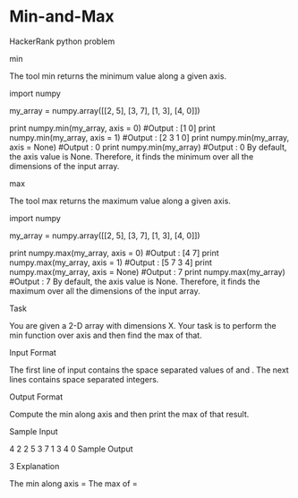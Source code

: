 # Min-and-Max
HackerRank python problem

min

The tool min returns the minimum value along a given axis.

import numpy

my_array = numpy.array([[2, 5], 
                        [3, 7],
                        [1, 3],
                        [4, 0]])

print numpy.min(my_array, axis = 0)         #Output : [1 0]
print numpy.min(my_array, axis = 1)         #Output : [2 3 1 0]
print numpy.min(my_array, axis = None)      #Output : 0
print numpy.min(my_array)                   #Output : 0
By default, the axis value is None. Therefore, it finds the minimum over all the dimensions of the input array.

max

The tool max returns the maximum value along a given axis.

import numpy

my_array = numpy.array([[2, 5], 
                        [3, 7],
                        [1, 3],
                        [4, 0]])

print numpy.max(my_array, axis = 0)         #Output : [4 7]
print numpy.max(my_array, axis = 1)         #Output : [5 7 3 4]
print numpy.max(my_array, axis = None)      #Output : 7
print numpy.max(my_array)                   #Output : 7
By default, the axis value is None. Therefore, it finds the maximum over all the dimensions of the input array.

Task

You are given a 2-D array with dimensions X.
Your task is to perform the min function over axis  and then find the max of that.

Input Format

The first line of input contains the space separated values of  and .
The next  lines contains  space separated integers.

Output Format

Compute the min along axis  and then print the max of that result.

Sample Input

4 2
2 5
3 7
1 3
4 0
Sample Output

3
Explanation

The min along axis  = 
The max of  = 
